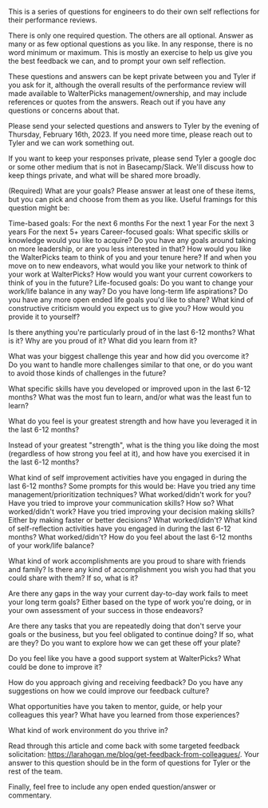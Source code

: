 This is a series of questions for engineers to do their own self reflections for their performance reviews.

There is only one required question. The others are all optional. Answer as many or as few optional questions as you like. In any response, there is no word minimum or maximum. This is mostly an exercise to help us give you the best feedback we can, and to prompt your own self reflection.

These questions and answers can be kept private between you and Tyler if you ask for it, although the overall results of the performance review will made available to WalterPicks management/ownership, and may include references or quotes from the answers. Reach out if you have any questions or concerns about that.

Please send your selected questions and answers to Tyler by the evening of Thursday, February 16th, 2023. If you need more time, please reach out to Tyler and we can work something out.

If you want to keep your responses private, please send Tyler a google doc or some other medium that is not in Basecamp/Slack. We'll discuss how to keep things private, and what will be shared more broadly.

(Required) What are your goals? Please answer at least one of these items, but you can pick and choose from them as you like. Useful framings for this question might be:

Time-based goals:
For the next 6 months
For the next 1 year
For the next 3 years
For the next 5+ years
Career-focused goals:
What specific skills or knowledge would you like to acquire?
Do you have any goals around taking on more leadership, or are you less interested in that?
How would you like the WalterPicks team to think of you and your tenure here?
If and when you move on to new endeavors, what would you like your network to think of your work at WalterPicks? How would you want your current coworkers to think of you in the future?
Life-focused goals:
Do you want to change your work/life balance in any way?
Do you have long-term life aspirations?
Do you have any more open ended life goals you'd like to share?
What kind of constructive criticism would you expect us to give you? How would you provide it to yourself?

Is there anything you're particularly proud of in the last 6-12 months? What is it? Why are you proud of it? What did you learn from it?

What was your biggest challenge this year and how did you overcome it? Do you want to handle more challenges similar to that one, or do you want to avoid those kinds of challenges in the future?

What specific skills have you developed or improved upon in the last 6-12 months? What was the most fun to learn, and/or what was the least fun to learn?

What do you feel is your greatest strength and how have you leveraged it in the last 6-12 months?

Instead of your greatest "strength", what is the thing you like doing the most (regardless of how strong you feel at it), and how have you exercised it in the last 6-12 months?

What kind of self improvement activities have you engaged in during the last 6-12 months? Some prompts for this would be:
Have you tried any time management/prioritization techniques? What worked/didn't work for you?
Have you tried to improve your communication skills? How so? What worked/didn't work?
Have you tried improving your decision making skills? Either by making faster or better decisions? What worked/didn't?
What kind of self-reflection activities have you engaged in during the last 6-12 months? What worked/didn't?
How do you feel about the last 6-12 months of your work/life balance?

What kind of work accomplishments are you proud to share with friends and family? Is there any kind of accomplishment you wish you had that you could share with them? If so, what is it?

Are there any gaps in the way your current day-to-day work fails to meet your long term goals? Either based on the type of work you're doing, or in your own assessment of your success in those endeavors?

Are there any tasks that you are repeatedly doing that don't serve your goals or the business, but you feel obligated to continue doing? If so, what are they? Do you want to explore how we can get these off your plate?

Do you feel like you have a good support system at WalterPicks? What could be done to improve it?

How do you approach giving and receiving feedback? Do you have any suggestions on how we could improve our feedback culture?

What opportunities have you taken to mentor, guide, or help your colleagues this year? What have you learned from those experiences?

What kind of work environment do you thrive in?

Read through this article and come back with some targeted feedback solicitation: https://larahogan.me/blog/get-feedback-from-colleagues/. Your answer to this question should be in the form of questions for Tyler or the rest of the team.

Finally, feel free to include any open ended question/answer or commentary.
